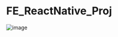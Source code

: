 # FE_ReactNative_Proj
![image](https://github.com/user-attachments/assets/37ea0f95-4219-4875-95dd-5cfe329a865a)
